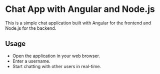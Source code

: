 # Chat App with Angular and Node.js

This is a simple chat application built with Angular for the frontend and Node.js for the backend.


## Usage
- Open the application in your web browser.
- Enter a username.
- Start chatting with other users in real-time.

